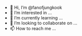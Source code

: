 - 👋 Hi, I’m @fanofjungkook
- 👀 I’m interested in ...
- 🌱 I’m currently learning ...
- 💞️ I’m looking to collaborate on ...
- 📫 How to reach me ...

<!---
fanofjungkook/fanofjungkook is a ✨ special ✨ repository because its `README.md` (this file) appears on your GitHub profile.
You can click the Preview link to take a look at your changes.
--->
